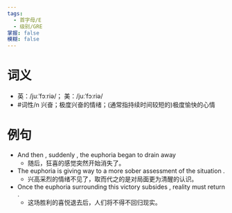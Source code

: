 ```yaml
---
tags:
  - 首字母/E
  - 级别/GRE
掌握: false
模糊: false
---
```

# 词义
- 英：/juːˈfɔːriə/； 美：/juːˈfɔːriə/
- #词性/n  兴奋；极度兴奋的情绪；(通常指持续时间较短的)极度愉快的心情
# 例句
- And then , suddenly , the euphoria began to drain away
	- 随后，狂喜的感觉突然开始消失了。
- The euphoria is giving way to a more sober assessment of the situation .
	- 兴高采烈的情绪不见了，取而代之的是对局面更为清醒的认识。
- Once the euphoria surrounding this victory subsides , reality must return .
	- 这场胜利的喜悦退去后，人们将不得不回归现实。
